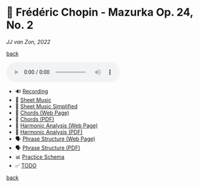 💃 Frédéric Chopin - Mazurka Op. 24, No. 2
===========================================

*JJ van Zon, 2022*

[back](../README.md)

<audio controls>
  <source src="recording/chopin-mazurka-op-24-no-2-recording-320kbps.mp3" type="audio/mpeg">
  Your browser does not support the audio element. <a href="recording/chopin-mazurka-op-24-no-2-recording-320kbps.mp3" download>Download file</a>
</audio>

<br/>

- 🔊 [Recording](recording/README.md)
- 🎼 [Sheet Music](sheet-music/README.md)
- 🎵 [Sheet Music Simplified](sheet-music-simplified/README.md)
- 🎹 [Chords (Web Page)](chopin-mazurka-op-24-no-2-chords.md)
- 🎹 [Chords (PDF)](chopin-mazurka-op-24-no-2-chords.pdf)
- 🔔 [Harmonic Analysis (Web Page)](chopin-mazurka-op-24-no-2-harmonic-analysis.md)
- 🔔 [Harmonic Analysis (PDF)](chopin-mazurka-op-24-no-2-harmonic-analysis.pdf)
- 🗣 [Phrase Structure (Web Page)](chopin-mazurka-op-24-no-2-phrase-structure.md)
- 🗣 [Phrase Structure (PDF)](chopin-mazurka-op-24-no-2-phrase-structure.pdf)
- 📊 [Practice Schema](chopin-mazurka-op-24-no-2-practice-schema.md)
- ✅ [TODO](chopin-mazurka-op-24-no-2-todo.md)

[back](../README.md)